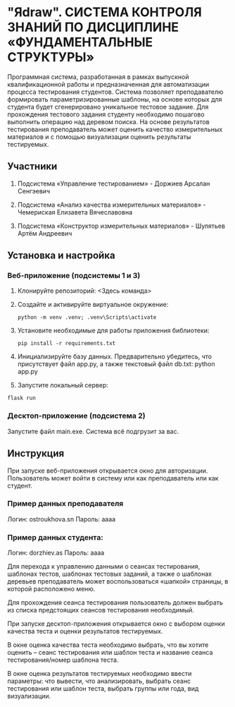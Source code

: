 # "Яdraw". СИСТЕМА КОНТРОЛЯ ЗНАНИЙ ПО ДИСЦИПЛИНЕ «ФУНДАМЕНТАЛЬНЫЕ СТРУКТУРЫ»

Программная система, разработанная в рамках выпускной квалификационной работы и предназначенная для автоматизации процесса тестирования студентов. Система позволяет преподавателю формировать параметризированные шаблоны, на основе которых для студента будет сгенерировано уникальное тестовое задание. Для прохождения тестового задания студенту необходимо пошагово выполнить операцию над деревом поиска. На основе результатов тестирования преподаватель может оценить качество измерительных материалов и с помощью визуализации оценить результаты тестируемых.

## Участники

1. Подсистема «Управление тестированием» - Доржиев Арсалан Сенгэевич

2. Подсистема «Анализ качества измерительных материалов» - Чемериская Елизавета Вячеславовна

3. Подсистема «Конструктор измерительных материалов» - Шулятьев Артём Андреевич

## Установка и настройка

### Веб-приложение (подсистемы 1 и 3)

1. Клонируйте репозиторий: <Здесь команда>

2. Создайте и активируйте виртуальное окружение:
   ```
   python -m venv .venv; .venv\Scripts\activate
   ```

5. Установите необходимые для работы приложения библиотеки:
   ```
   pip install -r requirements.txt
   ```

7. Инициализируйте базу данных. Предварительно убедитесь, что присутствует файл app.py, а также текстовый файл db.txt: python app.py

8. Запустите локальный сервер:
  ```
  flask run
  ```

### Десктоп-приложение (подсистема 2)

Запустите файл main.exe. Система всё подгрузит за вас.

## Инструкция

При запуске веб-приложения открывается окно для авторизации. Пользователь может войти в систему или как преподаватель или как студент.

### Пример данных преподавателя

Логин: ostroukhova.sn
Пароль: aaaa

### Пример данных студента:

Логин: dorzhiev.as
Пароль: aaaa

Для перехода к управлению данными о сеансах тестирования, шаблонах тестов, шаблонах тестовых заданий, а также о шаблонах деревьев преподаватель может воспользоваться «шапкой» страницы, в которой расположено меню.

Для прохождения сеанса тестирования пользователь должен выбрать из списка предстоящих сеансов тестирования необходимый.

При запуске десктоп-приложения открывается окно с выбором оценки качества теста и оценки результатов тестируемых.

В окне оценка качества теста необходимо выбрать, что вы хотите оценить – сеанс тестирования или шаблон теста и название сеанса тестирования/номер шаблона теста.

В окне оценка результатов тестируемых необходимо ввести параметры: что вывести, что анализировать, выбрать сеанс тестирования или шаблон теста, выбрать группы или года, вид визуализации.
